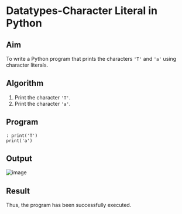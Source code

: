# Datatypes-Character Literal in Python

##  Aim
To write a Python program that prints the characters `'T'` and `'a'` using character literals.

##  Algorithm
1. Print the character `'T'`.
2. Print the character `'a'`.

##  Program
~~~
: print('T') 
print('a') 
~~~
## Output
![image](https://github.com/user-attachments/assets/26226d33-7305-4173-afab-4f6fe426cd8c)

## Result
Thus, the program has been successfully executed. 
